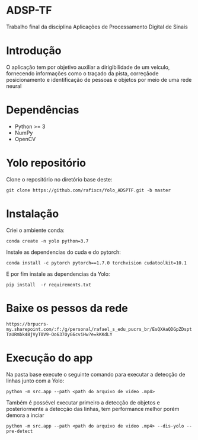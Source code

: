 # ADSP-TF
Trabalho final da disciplina Aplicações de Processamento Digital de Sinais

# Introdução
O aplicação tem por objetivo auxiliar a dirigibilidade de um veículo, fornecendo informações como o traçado da pista, correçãode posicionamento e identificação de pessoas e objetos por meio de uma rede neural

# Dependências
* Python >= 3
* NumPy
* OpenCV 

# Yolo repositório
Clone o repositório no diretório base deste:

```cd ADSP-TF/
git clone https://github.com/rafixcs/Yolo_ADSPTF.git -b master
```

# Instalação
Criei o ambiente conda:

`conda create -n yolo python=3.7`

Instale as dependencias do cuda e do pytorch:

`conda install -c pytorch pytorch==1.7.0 torchvision cudatoolkit=10.1`

E por fim instale as dependencias da Yolo:

```cd Yolo_ADSPTF
pip install  -r requirements.txt
```

# Baixe os pessos da rede

`https://brpucrs-my.sharepoint.com/:f:/g/personal/rafael_s_edu_pucrs_br/EsQXAaQDGpZDsptTaURmbk4BjVyT0V9-Oo637OyG6cviHw?e=kKKdLY`

# Execução do app

Na pasta base execute o seguinte comando para executar a detecção de linhas junto com a Yolo:

`python -m src.app --path <path do arquivo de video .mp4>`

Também é possével executar primeiro a detecção de objetos e posteriormente a detecção das linhas, tem performance melhor porém demora a inciar

`python -m src.app --path <path do arquivo de video .mp4> --dis-yolo --pre-detect`



